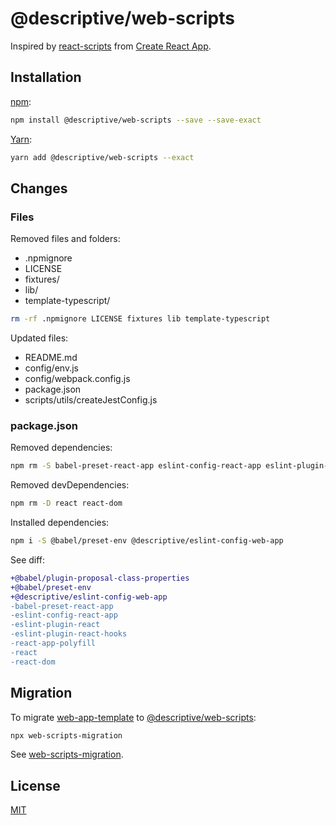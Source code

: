 # @descriptive/web-scripts

Inspired by [react-scripts](https://github.com/facebook/create-react-app/tree/v3.4.1/packages/react-scripts) from [Create React App](https://github.com/facebook/create-react-app).

## Installation

[npm](https://www.npmjs.com/package/@descriptive/web-scripts):

```sh
npm install @descriptive/web-scripts --save --save-exact
```

[Yarn](https://yarnpkg.com/package/@descriptive/web-scripts):

```sh
yarn add @descriptive/web-scripts --exact
```

## Changes

### Files

Removed files and folders:

- .npmignore
- LICENSE
- fixtures/
- lib/
- template-typescript/

```sh
rm -rf .npmignore LICENSE fixtures lib template-typescript
```

Updated files:

- README.md
- config/env.js
- config/webpack.config.js
- package.json
- scripts/utils/createJestConfig.js

### package.json

Removed dependencies:

```sh
npm rm -S babel-preset-react-app eslint-config-react-app eslint-plugin-react eslint-plugin-react-hooks react-app-polyfill
```

Removed devDependencies:

```sh
npm rm -D react react-dom
```

Installed dependencies:

```sh
npm i -S @babel/preset-env @descriptive/eslint-config-web-app
```

See diff:

```diff
+@babel/plugin-proposal-class-properties
+@babel/preset-env
+@descriptive/eslint-config-web-app
-babel-preset-react-app
-eslint-config-react-app
-eslint-plugin-react
-eslint-plugin-react-hooks
-react-app-polyfill
-react
-react-dom
```

## Migration

To migrate [web-app-template](https://github.com/remarkablemark/web-app-template) to [@descriptive/web-scripts](https://www.npmjs.com/package/@descriptive/web-scripts):

```sh
npx web-scripts-migration
```

See [web-scripts-migration](https://github.com/remarkablemark/descriptive/tree/master/packages/web-scripts-migration).

## License

[MIT](https://github.com/facebook/create-react-app/blob/v3.4.1/packages/react-scripts/LICENSE)
